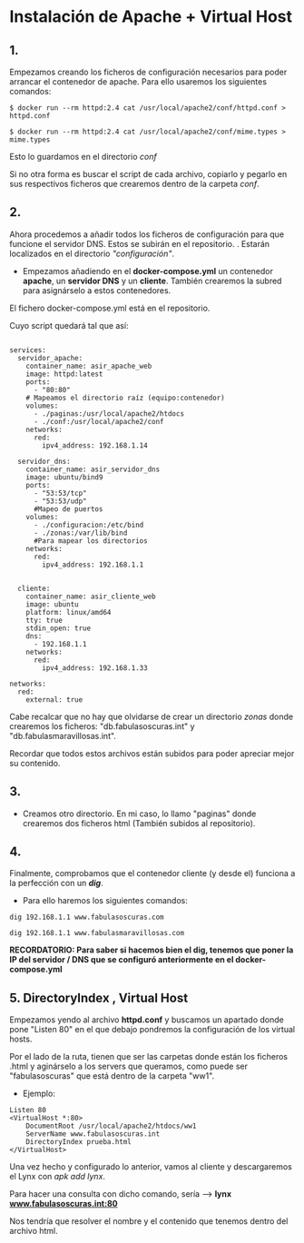 # Instalación de Apache + Virtual Host

## 1. 

Empezamos creando los ficheros de configuración necesarios para poder arrancar el contenedor de apache. Para ello usaremos los siguientes comandos:

```
$ docker run --rm httpd:2.4 cat /usr/local/apache2/conf/httpd.conf > httpd.conf

```

```
$ docker run --rm httpd:2.4 cat /usr/local/apache2/conf/mime.types > mime.types

```

Esto lo guardamos en el directorio *conf*

Si no otra forma es buscar el script de cada archivo, copiarlo y pegarlo en sus respectivos ficheros que crearemos dentro de la carpeta *conf*.


## 2.

Ahora procedemos a añadir todos los ficheros de configuración para que funcione el servidor DNS. Estos se subirán en el repositorio. . Estarán localizados en el directorio *"configuración"*.

- Empezamos añadiendo en el __docker-compose.yml__ un contenedor **apache**, un **servidor DNS** y un **cliente**. También crearemos la subred para asignárselo a estos contenedores. 

El fichero docker-compose.yml está en el repositorio.

Cuyo script quedará tal que así:

```

services:
  servidor_apache:
    container_name: asir_apache_web
    image: httpd:latest
    ports:
      - "80:80"
    # Mapeamos el directorio raíz (equipo:contenedor)  
    volumes:
      - ./paginas:/usr/local/apache2/htdocs
      - ./conf:/usr/local/apache2/conf   
    networks:
      red:
        ipv4_address: 192.168.1.14

  servidor_dns:
    container_name: asir_servidor_dns
    image: ubuntu/bind9
    ports:
      - "53:53/tcp"
      - "53:53/udp"
      #Mapeo de puertos
    volumes:
      - ./configuracion:/etc/bind
      - ./zonas:/var/lib/bind
      #Para mapear los directorios
    networks:
      red:
        ipv4_address: 192.168.1.1

  
  cliente:
    container_name: asir_cliente_web
    image: ubuntu
    platform: linux/amd64
    tty: true
    stdin_open: true
    dns:
      - 192.168.1.1
    networks:
      red:
        ipv4_address: 192.168.1.33

networks:
  red:
    external: true

```

Cabe recalcar que no hay que olvidarse de crear un directorio *zonas* donde crearemos los ficheros: "db.fabulasoscuras.int" y "db.fabulasmaravillosas.int". 

Recordar que todos estos archivos están subidos para poder apreciar mejor su contenido.

## 3.

- Creamos otro directorio. En mi caso, lo llamo "paginas" donde crearemos dos ficheros html (También subidos al repositorio).

## 4.

 Finalmente, comprobamos que el contenedor cliente (y desde el) funciona a la perfección con un ***dig***.

 - Para ello haremos los siguientes comandos:

```
dig 192.168.1.1 www.fabulasoscuras.com

dig 192.168.1.1 www.fabulasmaravillosas.com
```

**RECORDATORIO: Para saber si hacemos bien el dig, tenemos que poner la IP del servidor / DNS que se configuró anteriormente en el docker-compose.yml**

## 5. DirectoryIndex , Virtual Host

Empezamos yendo al archivo **httpd.conf** y buscamos un apartado donde pone "Listen 80" en el que debajo pondremos la configuración de los virtual hosts.

Por el lado de la ruta, tienen que ser las carpetas donde están los ficheros .html y aginárselo a los servers que queramos, como puede ser "fabulasoscuras" que está dentro de la carpeta "ww1".

- Ejemplo:
```
Listen 80
<VirtualHost *:80>
    DocumentRoot /usr/local/apache2/htdocs/ww1
    ServerName www.fabulasoscuras.int
    DirectoryIndex prueba.html
</VirtualHost>

```

Una vez hecho y configurado lo anterior, vamos al cliente y descargaremos el Lynx con *apk add lynx*.

Para hacer una consulta con dicho comando, sería --> **lynx www.fabulasoscuras.int:80**

Nos tendría que resolver el nombre y el contenido que tenemos dentro del archivo html.